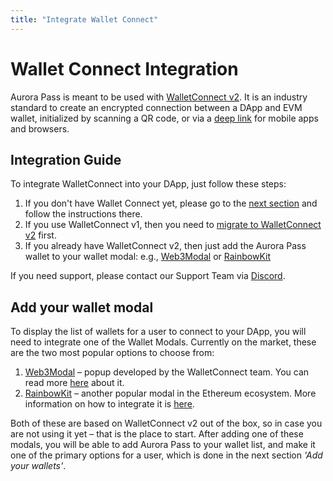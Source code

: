 ```yaml
---
title: "Integrate Wallet Connect"
---
```


# Wallet Connect Integration

Aurora Pass is meant to be used with [WalletConnect v2](https://docs.walletconnect.com/). It is an industry standard to create an encrypted connection between a DApp and EVM wallet,
initialized by scanning a QR code, or via a [deep link](https://docs.walletconnect.com/web3wallet/mobileLinking) for mobile apps and browsers.

## Integration Guide

To integrate WalletConnect into your DApp, just follow these steps:

1. If you don't have Wallet Connect yet, please go to the [next section](/onboard/wallet-connect#add-your-wallets-modal) and follow the instructions there.
2. If you use WalletConnect v1, then you need to [migrate to WalletConnect v2](https://docs.walletconnect.com/2.0/advanced/migration-from-v1.x/overview) first.
3. If you already have WalletConnect v2, then just add the Aurora Pass wallet to your wallet modal:
e.g., [Web3Modal](/onboard/wallets/web3modal#adding-aurora-pass) or [RainbowKit](/onboard/wallet-connect#add-your-wallets-modal)

If you need support, please contact our Support Team via [Discord](https://discord.com/invite/dEFJBz8HQV).

## Add your wallet modal

To display the list of wallets for a user to connect to your DApp, you will need to integrate one of the Wallet Modals.
Currently on the market, these are the two most popular options to choose from:

1. [Web3Modal](https://docs.walletconnect.com/web3modal/about) – popup developed by the WalletConnect team. You can read more [here](/onboard/wallets/web3modal/) about it.
2. [RainbowKit](https://www.rainbowkit.com/) – another popular modal in the Ethereum ecosystem. More information on how to integrate it is [here](/onboard/wallets/rainbowkit/).

Both of these are based on WalletConnect v2 out of the box, so in case you are not using it yet – that is the place to start. After adding one of these modals,
you will be able to add Aurora Pass to your wallet list, and make it one of the primary options for a user, which is done in the next section *'Add your wallets'*.
